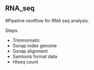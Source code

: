 ## RNA_seq

#Pipeline nextflow for RNA seq analysis.

Steps:
- Trimmomatic
- Gsnap index genome
- Gsnap alignment
- Samtools format data
- Htseq count

